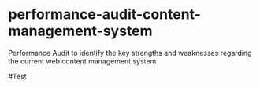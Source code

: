 # performance-audit-content-management-system
Performance Audit to identify the key strengths and weaknesses regarding the current web content management system


#Test
